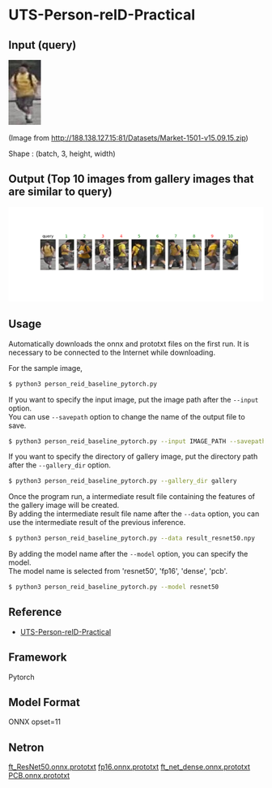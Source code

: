 # UTS-Person-reID-Practical

## Input (query)

![Input](query/0342_c5s1_079123_00.jpg)

(Image from http://188.138.127.15:81/Datasets/Market-1501-v15.09.15.zip)

Shape : (batch, 3, height, width)

## Output (Top 10 images from gallery images that are similar to query)

![Output](output.png)

## Usage
Automatically downloads the onnx and prototxt files on the first run.
It is necessary to be connected to the Internet while downloading.

For the sample image,
``` bash
$ python3 person_reid_baseline_pytorch.py
```

If you want to specify the input image, put the image path after the `--input` option.  
You can use `--savepath` option to change the name of the output file to save.
```bash
$ python3 person_reid_baseline_pytorch.py --input IMAGE_PATH --savepath SAVE_IMAGE_PATH
```

If you want to specify the directory of gallery image, put the directory path after the `--gallery_dir` option.
```bash
$ python3 person_reid_baseline_pytorch.py --gallery_dir gallery
```

Once the program run, a intermediate result file containing the features of the gallery image will be created.  
By adding the intermediate result file name after the `--data` option, you can use the intermediate result of the previous inference.
```bash
$ python3 person_reid_baseline_pytorch.py --data result_resnet50.npy
```

By adding the model name after the `--model` option, you can specify the model.  
The model name is selected from 'resnet50', 'fp16', 'dense', 'pcb'.
```bash
$ python3 person_reid_baseline_pytorch.py --model resnet50
```

## Reference

- [UTS-Person-reID-Practical](https://github.com/layumi/Person_reID_baseline_pytorch)

## Framework

Pytorch

## Model Format

ONNX opset=11

## Netron

[ft_ResNet50.onnx.prototxt](https://netron.app/?url=https://storage.googleapis.com/ailia-models/person_reid_baseline_pytorch/ft_ResNet50.onnx.prototxt)
[fp16.onnx.prototxt](https://netron.app/?url=https://storage.googleapis.com/ailia-models/person_reid_baseline_pytorch/fp16.onnx.prototxt)
[ft_net_dense.onnx.prototxt](https://netron.app/?url=https://storage.googleapis.com/ailia-models/person_reid_baseline_pytorch/ft_net_dense.onnx.prototxt)
[PCB.onnx.prototxt](https://netron.app/?url=https://storage.googleapis.com/ailia-models/person_reid_baseline_pytorch/PCB.onnx.prototxt)

